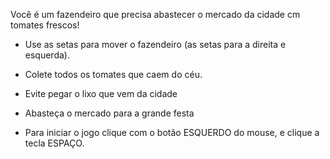 Você é um fazendeiro que precisa abastecer o mercado da cidade cm tomates frescos!
- Use as setas para mover o fazendeiro (as setas para a direita e esquerda).
- Colete todos os tomates que caem do céu.
- Evite pegar o lixo que vem da cidade
- Abasteça o mercado para a grande festa

- Para iniciar o jogo clique com o botão ESQUERDO do mouse, e clique a tecla ESPAÇO.
